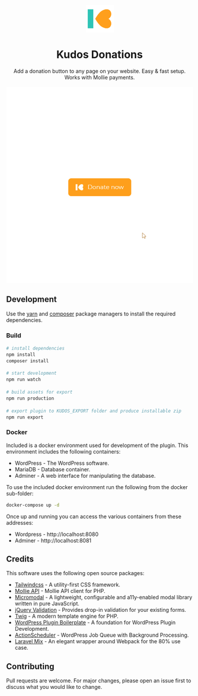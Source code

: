 <div align="center">
    <img alt="Kudos logo" src="assets/icon-128x128.png" width="75">
    <h1>Kudos Donations</h1>
    Add a donation button to any page on your website. Easy & fast setup. Works with Mollie payments.
    <br>
    <br>
    <img src="assets/demo-1.gif" alt="Kudos Donations">
</div>

## Development

Use the [yarn](https://yarnpkg.com/) and [composer](https://getcomposer.org/) package managers to install the required dependencies.

### Build

````bash
# install dependencies
npm install
composer install

# start development
npm run watch

# build assets for export
npm run production

# export plugin to KUDOS_EXPORT folder and produce installable zip
npm run export
````

### Docker

Included is a docker environment used for development of the plugin. This environment includes the following containers:
- WordPress - The WordPress software.
- MariaDB - Database container.
- Adminer - A web interface for manipulating the database.

To use the included docker environment run the following from the docker sub-folder:
````bash
docker-compose up -d
````

Once up and running you can access the various containers from these addresses:

- Wordpress - http://localhost:8080
- Adminer - http://localhost:8081


## Credits
This software uses the following open source packages:
- [Tailwindcss](https://tailwindcss.com/) - A utility-first CSS framework.
- [Mollie API](https://github.com/mollie/mollie-api-php) - Mollie API client for PHP.
- [Micromodal](https://micromodal.now.sh/) - A lightweight, configurable and a11y-enabled modal library written in pure JavaScript.
- [jQuery Validation](https://github.com/jquery-validation/jquery-validation) - Provides drop-in validation for your existing forms. 
- [Twig](https://twig.symfony.com/) - A modern template engine for PHP.
- [WordPress Plugin Boilerplate](https://github.com/DevinVinson/WordPress-Plugin-Boilerplate) -  A foundation for WordPress Plugin Development.
- [ActionScheduler](https://actionscheduler.org/) - WordPress Job Queue with Background Processing.
- [Laravel Mix](https://laravel-mix.com/) - An elegant wrapper around Webpack for the 80% use case.

## Contributing
Pull requests are welcome. For major changes, please open an issue first to discuss what you would like to change.